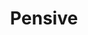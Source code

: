---
layout: piece
colection_name: paintings
title: Pensive
id: pensive
media: Acrylic and watercolor
dimensions: 19" x 24"
description: Painted with brushes and popsicle sticks on board.
price: $300
create_date: 2015
---